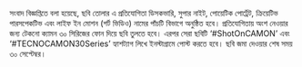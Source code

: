 সংবাদ বিজ্ঞপ্তিতে বলা হয়েছে, ছবি তোলার এ প্রতিযোগিতা ডিসকভারি, সুপার নাইট, পোয়েটিক পোর্ট্রেট, ক্রিয়েটিভ পারসপেকটিভ এবং লাইফ ইন মোশন (শর্ট ভিডিও) নামের পাঁচটি বিভাগে অনুষ্ঠিত হবে। প্রতিযোগিতায় অংশ নেওয়ার জন্য টেকনো ক্যামন ৩০ সিরিজের ফোন দিয়ে ছবি তুলতে হবে। এরপর সেরা ছবিটি ‘#ShotOnCAMON’ এবং ‘#TECNOCAMON30Series’ হ্যাশট্যাগ লিখে ইনস্টাগ্রামে পোস্ট করতে হবে। ছবি জমা দেওয়ার শেষ সময় ৩০ সেপ্টেম্বর।

